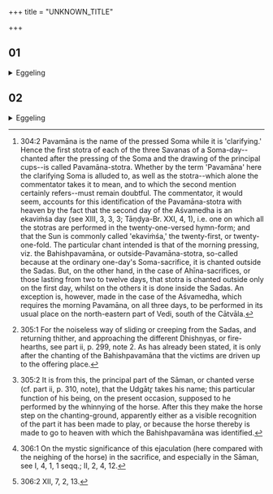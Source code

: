 +++
title = "UNKNOWN_TITLE"

+++


##  01
<details><summary>Eggeling</summary>

1. Now, the gods did not know the Pavamāna [^egg_771] at the Aśvamedha to be the heavenly world, but the horse knew it. When, at the Aśvamedha,

[^egg_771]: 304:2 Pavamāna is the name of the pressed Soma while it is 'clarifying.' Hence the first stotra of each of the three Savanas of a Soma-day--chanted after the pressing of the Soma and the drawing of the principal cups--is called Pavamāna-stotra. Whether by the term 'Pavamāna' here the clarifying Soma is alluded to, as well as the stotra--which alone the commentator takes it to mean, and to which the second mention certainly refers--must remain  doubtful. The commentator, it would seem, accounts for this identification of the Pavamāna-stotra with heaven by the fact that the second day of the Aśvamedha is an ekaviṁśa day (see XIII, 3, 3, 3; Tāṇḍya-Br. XXI, 4, 1), i.e. one on which all the stotras are performed in the twenty-one-versed hymn-form; and that the Sun is commonly called 'ekaviṁśa,' the twenty-first, or twenty-one-fold. The particular chant intended is that of the morning pressing, viz. the Bahishpavamāna, or outside-Pavamāna-stotra, so-called because at the ordinary one-day's Soma-sacrifice, it is chanted outside the Sadas. But, on the other hand, in the case of Ahīna-sacrifices, or those lasting from two to twelve days, that stotra is chanted outside only on the first day, whilst on the others it is done inside the Sadas. An exception is, however, made in the case of the Aśvamedha, which requires the morning Pavamāna, on all three days, to be performed in its usual place on the north-eastern part of Vedi, south of the Cātvāla.

they glide along [^egg_772] with the horse for the Pavamāna (-stotra), it is for getting to know (the way to) the heavenly world; and they hold on to the horse's tail, in order to reach the heavenly world; for man does not rightly know (the way to) the heavenly world, but the horse does rightly know it

[^egg_772]: 305:1 For the noiseless way of sliding or creeping from the Sadas, and returning thither, and approaching the different Dhishṇyas, or fire-hearths, see part ii, p. 299, note 2. As has already been stated, it is only after the chanting of the Bahishpavamāna that the victims are driven up to the offering place.
</details>

##  02
<details><summary>Eggeling</summary>

2. Were the Udgātr̥ to chant the Udgītha [^egg_773], it would be even as if one who does not know the country were to lead by another (than the right) way. But if, setting aside the Udgātr̥, he chooses

[^egg_773]: 305:2 It is from this, the principal part of the Sāman, or chanted verse (cf. part ii, p. 310, note), that the Udgātr̥ takes his name; this particular function of his being, on the present occasion, supposed to he performed by the whinnying of the horse. After this they make the horse step on the chanting-ground, apparently either as a visible recognition of the part it has been made to play, or because the horse thereby is made to go to heaven with which the Bahishpavamāna was identified.

the horse for (performing) the Udgītha, it is just as when one who knows the country leads on the right way: the horse leads the Sacrificer rightly to the heavenly world. It makes 'Hiṅ [^egg_774],' and thereby makes the. Sāman itself to be 'hiṅ': this is the Udgītha. They pen up mares, (and on seeing the horse) they utter a shrill sound: as when the chanters sing, such like is this. The priests’ fee is gold weighing a hundred (grains): the mystic import of this has been explained [^egg_775].

[^egg_774]: 306:1 On the mystic significance of this ejaculation (here compared with the neighing of the horse) in the sacrifice, and especially in the Sāman, see I, 4, 1, 1 seqq.; II, 2, 4, 12.

[^egg_775]: 306:2 XII, 7, 2, 13.
</details>